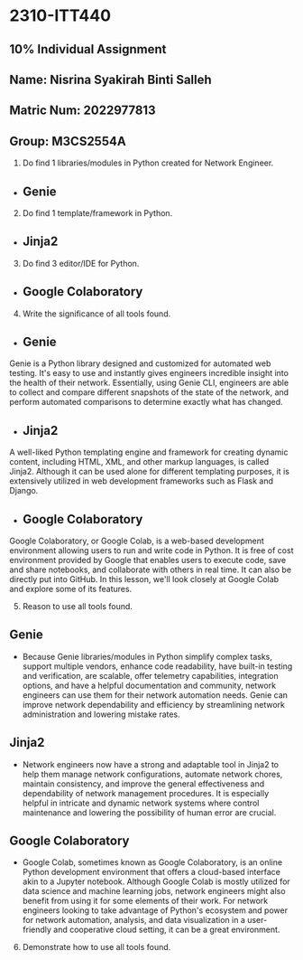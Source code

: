 # 2310-ITT440
## 10% Individual Assignment
## Name: Nisrina Syakirah Binti Salleh
## Matric Num: 2022977813
## Group: M3CS2554A

1.	Do find 1 libraries/modules in Python created for Network Engineer.
-	## Genie

2.	Do find 1 template/framework in Python.
-	## Jinja2

3.	Do find 3 editor/IDE for Python.
-	## Google Colaboratory

4.	Write the significance of all tools found.

-	## Genie
Genie is a Python library designed and customized for automated web testing. It's easy to use and instantly gives engineers incredible insight into the health of their network. Essentially, using Genie CLI, engineers are able to collect and compare different snapshots of the state of the network, and perform automated comparisons to determine exactly what has changed.

-	## Jinja2
A well-liked Python templating engine and framework for creating dynamic content, including HTML, XML, and other markup languages, is called Jinja2. Although it can be used alone for different templating purposes, it is extensively utilized in web development frameworks such as Flask and Django.

-	## Google Colaboratory
Google Colaboratory, or Google Colab, is a web-based development environment allowing users to run and write code in Python. It is free of cost environment provided by Google that enables users to execute code, save and share notebooks, and collaborate with others in real time. It can also be directly put into GitHub. In this lesson, we'll look closely at Google Colab and explore some of its features.

5.	Reason to use all tools found. 

## Genie
-	Because Genie libraries/modules in Python simplify complex tasks, support multiple vendors, enhance code readability, have built-in testing and verification, are scalable, offer telemetry capabilities, integration options, and have a helpful documentation and community, network engineers can use them for their network automation needs. Genie can improve network dependability and efficiency by streamlining network administration and lowering mistake rates.

## Jinja2
-	Network engineers now have a strong and adaptable tool in Jinja2 to help them manage network configurations, automate network chores, maintain consistency, and improve the general effectiveness and dependability of network management procedures. It is especially helpful in intricate and dynamic network systems where control maintenance and lowering the possibility of human error are crucial.

## Google Colaboratory
-	Google Colab, sometimes known as Google Colaboratory, is an online Python development environment that offers a cloud-based interface akin to a Jupyter notebook. Although Google Colab is mostly utilized for data science and machine learning jobs, network engineers might also benefit from using it for some elements of their work. For network engineers looking to take advantage of Python's ecosystem and power for network automation, analysis, and data visualization in a user-friendly and cooperative cloud setting, it can be a great environment.

6.	Demonstrate how to use all tools found.
